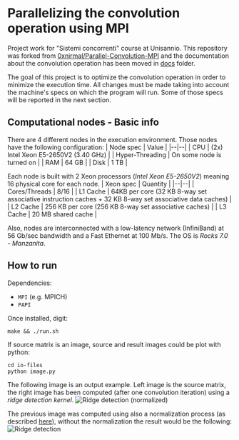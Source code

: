 # Parallelizing the convolution operation using MPI

Project work for "Sistemi concorrenti" course at Unisannio. This repository was forked from [0xnirmal/Parallel-Convolution-MPI](https://github.com/0xnirmal/Parallel-Convolution-MPI) and the documentation about the convolution operation has been moved in [docs](https://github.com/luigiocone/Parallel-Convolution-MPI/tree/master/docs) folder.

The goal of this project is to optimize the convolution operation in order to minimize the execution time. All changes must be made taking into account the machine's specs on which the program will run. Some of those specs will be reported in the next section.

## Computational nodes - Basic info
There are 4 different nodes in the execution environment. Those nodes have the following configuration:
| Node spec | Value |
|--|--|
| CPU | (2x) Intel Xeon E5-2650V2 (3.40 GHz) |
| Hyper-Threading | On some node is turned on |
| RAM | 64 GB |
| Disk | 1 TB |

Each node is built with 2 Xeon processors (_Intel Xeon E5-2650V2_) meaning 16 physical core for each node.
| Xeon spec | Quantity |
|--|--|
| Cores/Threads | 8/16 |
| L1 Cache | 64KB per core (32 KB 8-way set associative instruction caches + 32 KB 8-way set associative data caches) |
| L2 Cache | 256 KB per core (256 KB 8-way set associative caches) |
| L3 Cache | 20 MB shared cache |

Also, nodes are interconnected with a low-latency network (InfiniBand) at 56 Gb/sec bandwidth and a Fast Ethernet at 100 Mb/s. The OS is _Rocks 7.0 - Manzanita_.

## How to run
Dependencies: 
- `MPI` (e.g. MPICH) 
- `PAPI` 

Once installed, digit: 
```
make && ./run.sh
```
If source matrix is an image, source and result images could be plot with python:
```
cd io-files
python image.py
```
The following image is an output example. Left image is the source matrix, the right image has been computed (after one convolution iteration) using a _ridge detection kernel_.
![Ridge detection (normalized)](https://github.com/luigiocone/Parallel-Convolution-MPI/blob/master/docs/img/ridge_detection_camera_normalization.png?raw=true)

The previous image was computed using also a normalization process (as described [here](https://it.mathworks.com/help/vision/ref/2dconvolution.html)), without the normalization the result would be the following: 
![Ridge detection](https://github.com/luigiocone/Parallel-Convolution-MPI/blob/master/docs/img/ridge_detection_camera.png?raw=true)
